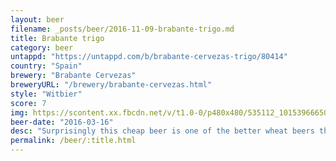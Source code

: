 ```yaml
---
layout: beer
filename: _posts/beer/2016-11-09-brabante-trigo.md
title: Brabante trigo
category: beer
untappd: "https://untappd.com/b/brabante-cervezas-trigo/80414"
country: "Spain"
brewery: "Brabante Cervezas"
breweryURL: "/brewery/brabante-cervezas.html"
style: "Witbier"
score: 7
img: https://scontent.xx.fbcdn.net/v/t1.0-0/p480x480/535112_10153966650528745_107085668519640662_n.jpg?oh=4caf851452e3b2f28ce3dfd310ad1ff6&oe=5B0228E7
beer-date: "2016-03-16"
desc: "Surprisingly this cheap beer is one of the better wheat beers that I’ve had. The tang is really well balanced. That said it is a bit light on flavour"
permalink: /beer/:title.html
---
```

